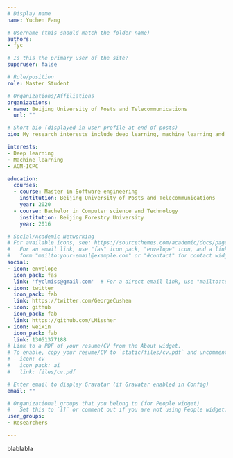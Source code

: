 ```yaml
---
# Display name
name: Yuchen Fang

# Username (this should match the folder name)
authors:
- fyc

# Is this the primary user of the site?
superuser: false

# Role/position
role: Master Student

# Organizations/Affiliations
organizations:
- name: Beijing University of Posts and Telecommunications
  url: ""

# Short bio (displayed in user profile at end of posts)
bio: My research interests include deep learning, machine learning and algorithm.

interests:
- Deep learning
- Machine learning
- ACM-ICPC

education:
  courses:
  - course: Master in Software engineering
    institution: Beijing University of Posts and Telecommunications
    year: 2020
  - course: Bachelor in Computer science and Technology
    institution: Beijing Forestry University
    year: 2016

# Social/Academic Networking
# For available icons, see: https://sourcethemes.com/academic/docs/page-builder/#icons
#   For an email link, use "fas" icon pack, "envelope" icon, and a link in the
#   form "mailto:your-email@example.com" or "#contact" for contact widget.
social:
- icon: envelope
  icon_pack: fas
  link: 'fyclmiss@gmail.com'  # For a direct email link, use "mailto:test@example.org".
- icon: twitter
  icon_pack: fab
  link: https://twitter.com/GeorgeCushen
- icon: github
  icon_pack: fab
  link: https://github.com/LMissher
- icon: weixin
  icon_pack: fab
  link: 13051377188
# Link to a PDF of your resume/CV from the About widget.
# To enable, copy your resume/CV to `static/files/cv.pdf` and uncomment the lines below.
# - icon: cv
#   icon_pack: ai
#   link: files/cv.pdf

# Enter email to display Gravatar (if Gravatar enabled in Config)
email: ""

# Organizational groups that you belong to (for People widget)
#   Set this to `[]` or comment out if you are not using People widget.
user_groups:
- Researchers

---
```


blablabla
